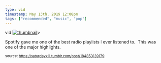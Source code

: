 ```yaml
---
type: vid
timestamp: May 13th, 2019 12:08pm
tags: ["recommended", "music", "pop"]
---
```

vid
[![thumbnail](http://i3.ytimg.com/vi/7LvayVk_7GU/maxresdefault.jpg)](https://www.youtube.com/watch?v=7LvayVk_7GU)>
    
Spotify gave me one of the best radio playlists I ever listened to.  This was one of the major highlights.
 
  
<small>source: https://saturdayxiii.tumblr.com/post/184853139179</small>